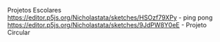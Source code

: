 Projetos Escolares
https://editor.p5js.org/Nicholastata/sketches/HSOzf79XPy - ping pong
https://editor.p5js.org/Nicholastata/sketches/9JdPW8Y0eE - Projeto Circular
